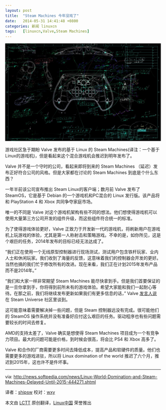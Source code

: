```yaml
---
layout: post
title:	"Steam Machines 今年没戏了"
date:	2014-05-31 14:41:48 +0800 
categories:	新闻 linuxcn 
tags:	[linuxcn,Valve,Steam Machines]
---
```



![2014年 Steam Machines 将不会发布](/Asserts/Images/album/201405/31/144151b055lp6fwfephw3p.jpg)


游戏社区急于期盼 Valve 发布的基于 Linux 的 Steam Machines(译注：一个基于Linux的游戏机)，但是看起来这个混合游戏机会推迟到明年发布了。


Valve 并不是一个守时的公司，看起来即将到来的 Steam Machines （延迟）发布正好符合公司的风格。但是大家都在讨论的 Steam Machines 到底是个什么东西？


一年半前该公司宣布推出 Steam Linux的客户端；数月前 Valve 发布了SteamOS，它是基于 Debian 的一个游戏机和PC混合的 Linux 发行版。该产品将和 PlayStation 4 和 Xbox 共同争夺家庭市场。


唯一的不同是 Valve 对这个游戏机架构有些不同的想法。他们想使得游戏机可以使用大量第三方公司开发的组件升级，而这些组件符合统一的标准。


为了使得游戏体验更好，Valve 正致力于开发新一代的游戏机，将刷新用户在游戏机上玩游戏的体验，尤其是第一人称射击和策略游戏。不幸的是，如你所见，这是个艰巨的任务，2014年发布的目标已经无法达成了。


“我们正在使用一个无线原型控制器进行现场测试，测试用户包含铁杆玩家、业内人士和休闲玩家。我们收到了海量的反馈，这意味着我们的控制器会开发的更好。当然也搞的我们忙于修改所有的改进。现在来看，我们正在计划2015年发布产品而不是2014年。”


“我们和大家一样非常期望 Steam Machines 能尽快拿到手。但是我们首要保证的是一旦你拿到手，你将得到前所未有的游戏体验。希望大家能和我们一起耐心等待。在那之前，我们将继续发布更新如果我们有更多信息的话，” Valve [发言人说](http://steamcommunity.com/groups/steamuniverse#announcements/detail/1820891223906967821)在 Steam Universe 社区里谈到。


这可能意味着需要解决掉一些问题，但是 Steam 控制器远没有完成。很可能他们的 SteamOS 操作系统并没有准备好应付这么艰巨的任务。驱动程序也有些问题需要较长的时间去修复。


AMD的支持太差了，Valve 确实是想使得 Steam Machines 项目成为一个有竞争力项目。最大的问题可能是价格，到时候会很高，将会比 PS4 和 Xbox 高多了。


Valve 和合作的厂商需要更多时间去降低成本，提高产品和软硬件的质量。他们也需要更多的游戏进驻，所以将 Linux domination of the world 推迟了六个月，推迟到2015年，这也许不是件坏事。




---


via: <http://news.softpedia.com/news/Linux-World-Domination-and-Steam-Machines-Delayed-Until-2015-444271.shtml>


译者：[shipsw](https://github.com/shipsw) 校对：[wxy](https://github.com/wxy)


本文由 [LCTT](https://github.com/LCTT/TranslateProject) 原创翻译，[Linux中国](http://linux.cn/) 荣誉推出
